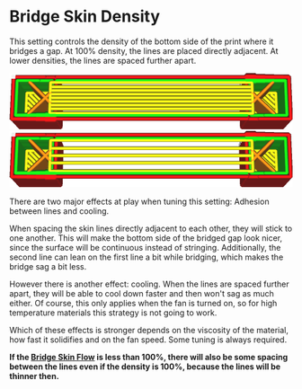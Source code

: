 Bridge Skin Density
====
This setting controls the density of the bottom side of the print where it bridges a gap. At 100% density, the lines are placed directly adjacent. At lower densities, the lines are spaced further apart.

![At 100% density, the lines are placed directly adjacent to one another](images/bridge_skin_density_100.png)
![At 50% density, there is some spacing between the lines](images/bridge_skin_density_50.png)

There are two major effects at play when tuning this setting: Adhesion between lines and cooling.

When spacing the skin lines directly adjacent to each other, they will stick to one another. This will make the bottom side of the bridged gap look nicer, since the surface will be continuous instead of stringing. Additionally, the second line can lean on the first line a bit while bridging, which makes the bridge sag a bit less.

However there is another effect: cooling. When the lines are spaced further apart, they will be able to cool down faster and then won't sag as much either. Of course, this only applies when the fan is turned on, so for high temperature materials this strategy is not going to work.

Which of these effects is stronger depends on the viscosity of the material, how fast it solidifies and on the fan speed. Some tuning is always required.

**If the [Bridge Skin Flow](bridge_skin_material_flow.md) is less than 100%, there will also be some spacing between the lines even if the density is 100%, because the lines will be thinner then.**